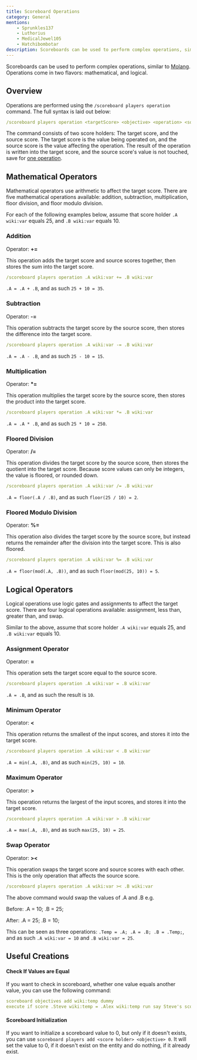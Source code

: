 ```yaml
---
title: Scoreboard Operations
category: General
mentions:
    - Sprunkles137
    - Luthorius
    - MedicalJewel105
    - Hatchibombotar
description: Scoreboards can be used to perform complex operations, similar to MoLang. Operations come in two flavors - mathematical, and logical.
---
```


Scoreboards can be used to perform complex operations, similar to [Molang](/concepts/molang). Operations come in two flavors: mathematical, and logical.

## Overview
Operations are performed using the `/scoreboard players operation` command. The full syntax is laid out below:
```yaml
/scoreboard players operation <targetScore> <objective> <operation> <sourceScore> <objective>
```
The command consists of two score holders: The target score, and the source score. The target score is the value being operated on, and the source score is the value affecting the operation. The result of the operation is written into the target score, and the source score's value is not touched, save for [one operation](/commands/scoreboard-operations#swap-operator).

## Mathematical Operators
Mathematical operators use arithmetic to affect the target score. There are five mathematical operations available: addition, subtraction, multiplication, floor division, and floor modulo division.

For each of the following examples below, assume that score holder `.A wiki:var` equals 25, and `.B wiki:var` equals 10.

### Addition
Operator: **+=**

This operation adds the target score and source scores together, then stores the sum into the target score.
```yaml
/scoreboard players operation .A wiki:var += .B wiki:var
```
`.A = .A + .B`, and as such `25 + 10 = 35`.

### Subtraction
Operator: **-=**

This operation subtracts the target score by the source score, then stores the difference into the target score.
```yaml
/scoreboard players operation .A wiki:var -= .B wiki:var
```
`.A = .A - .B`, and as such `25 - 10 = 15`.

### Multiplication
Operator: **\*=**

This operation multiplies the target score by the source score, then stores the product into the target score.
```yaml
/scoreboard players operation .A wiki:var *= .B wiki:var
```
`.A = .A * .B`, and as such `25 * 10 = 250`.

### Floored Division
Operator: **/=**

This operation divides the target score by the source score, then stores the quotient into the target score. Because score values can only be integers, the value is floored, or rounded down.
```yaml
/scoreboard players operation .A wiki:var /= .B wiki:var
```
`.A = floor(.A / .B)`, and as such `floor(25 / 10) = 2`.

### Floored Modulo Division
Operator: **%=**

This operation also divides the target score by the source score, but instead returns the remainder after the division into the target score. This is also floored.
```yaml
/scoreboard players operation .A wiki:var %= .B wiki:var
```
`.A = floor(mod(.A, .B))`, and as such `floor(mod(25, 10)) = 5`.

## Logical Operators
Logical operations use logic gates and assignments to affect the target score. There are four logical operations available: assignment, less than, greater than, and swap.

Similar to the above, assume that score holder `.A wiki:var` equals 25, and `.B wiki:var` equals 10.

### Assignment Operator
Operator: **=**

This operation sets the target score equal to the source score.
```yaml
/scoreboard players operation .A wiki:var = .B wiki:var
```
`.A = .B`, and as such the result is `10`.

### Minimum Operator
Operator: **<**

This operation returns the smallest of the input scores, and stores it into the target score.
```yaml
/scoreboard players operation .A wiki:var < .B wiki:var
```
`.A = min(.A, .B)`, and as such `min(25, 10) = 10`.

### Maximum Operator
Operator: **>**

This operation returns the largest of the input scores, and stores it into the target score.
```yaml
/scoreboard players operation .A wiki:var > .B wiki:var
```
`.A = max(.A, .B)`, and as such `max(25, 10) = 25`.

### Swap Operator
Operator: **><**

This operation swaps the target score and source scores with each other. This is the only operation that affects the source score.
```yaml
/scoreboard players operation .A wiki:var >< .B wiki:var
```
The above command would swap the values of .A and .B e.g.

Before: .A = 10; .B = 25;

After: .A = 25; .B = 10;

This can be seen as three operations: `.Temp = .A; .A = .B; .B = .Temp;`, and as such `.A wiki:var = 10` and `.B wiki:var = 25`.

## Useful Creations

#### Check If Values are Equal

If you want to check in scoreboard, whether one value equals another value, you can use the following command:

<CodeHeader></CodeHeader>

```yaml
scoreboard objectives add wiki:temp dummy
execute if score .Steve wiki:temp = .Alex wiki:temp run say Steve's score matches Alex's score.
```

#### Scoreboard Initialization

If you want to initialize a scoreboard value to 0, but only if it doesn't exists, you can use `scoreboard players add <score holder> <objective> 0`. It will set the value to 0, if it doesn't exist on the entity and do nothing, if it already exist.
